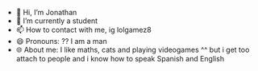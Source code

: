 - 👋 Hi, I’m Jonathan
- 🌱 I’m currently a student
- 📫 How to contact with me, ig lolgamez8
- 😄 Pronouns: ?? I am a man
- 🌐 About me: I like maths, cats and playing videogames ^^ but i get too attach to people and i know how to speak Spanish and English
<!---
jonathantomaslorenzo/jonathantomaslorenzo is a ✨ special ✨ repository because its `README.md` (this file) appears on your GitHub profile.
You can click the Preview link to take a look at your changes.
--->
